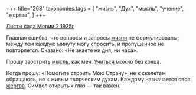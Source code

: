 +++
title="268"
taxonomies.tags = [
 "жизнь",
 "Дух",
 "мысль",
 "учение",
 "жертва",
]
+++

[Листы сада Мории 2 1925г](/agni/1925)

Главная ошибка, что вопросы и запросы [жизни](/tags/жизнь) не формулированы; между тем каждую минуту могу спросить, и пропущенное не повторяется. Сказано: «Не знаете ни дня, ни часа».   

Прошу заострить [мысль](/tags/мысль), как меч. [Учиться](/tags/учение) можно без конца.   

Когда прошу: «Помогите строить Мою Страну», не к скелетам обращаюсь, но к живым творческим духам. Каждому назначается своя [жертва](/tags/жертва). Символ открытых глаз — так важен.   

